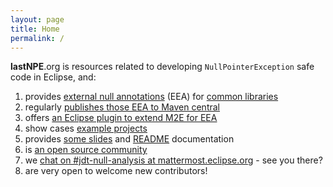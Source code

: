 ```yaml
---
layout: page
title: Home
permalink: /
---
```


__lastNPE__.org is resources related to developing `NullPointerException` safe code in Eclipse, and:

1. provides [external null annotations](http://help.eclipse.org/neon/index.jsp?topic=%2Forg.eclipse.jdt.doc.user%2Ftasks%2Ftask-using_external_null_annotations.htm) (EEA)
for [common libraries](https://github.com/lastnpe/eclipse-null-eea-augments/tree/master/libraries)
2. regularly [publishes those EEA to Maven central](https://repo1.maven.org/maven2/org/lastnpe/eea/)
3. offers [an Eclipse plugin to extend M2E for EEA](https://github.com/lastnpe/eclipse-external-annotations-m2e-plugin)
4. show cases [example projects](https://github.com/lastnpe/eclipse-null-eea-augments/tree/master/examples/maven)
5. provides [some slides](https://www.slideshare.net/mikervorburger/the-end-of-the-world-as-we-know-it-aka-your-last-nullpointerexception-1b-bugs) and [README](https://github.com/lastnpe/eclipse-null-eea-augments/blob/master/README.md) documentation
6. is [an open source community](https://www.redhat.com/en/open-source)
7. we [chat on #jdt-null-analysis at mattermost.eclipse.org](https://mattermost.eclipse.org/eclipse/channels/jdt-null-analysis) - see you there?
8. are very open to welcome new contributors!
